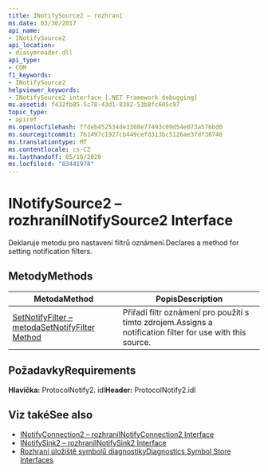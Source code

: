 ```yaml
---
title: INotifySource2 – rozhraní
ms.date: 03/30/2017
api_name:
- INotifySource2
api_location:
- diasymreader.dll
api_type:
- COM
f1_keywords:
- INotifySource2
helpviewer_keywords:
- INotifySource2 interface [.NET Framework debugging]
ms.assetid: f432fb85-5c78-43d1-8302-53b8fc605c97
topic_type:
- apiref
ms.openlocfilehash: ffdeb452534de3308e77493c09d54e073a576bd0
ms.sourcegitcommit: 7b1497c1927cb449cefd313bc5126ae37df30746
ms.translationtype: MT
ms.contentlocale: cs-CZ
ms.lasthandoff: 05/16/2020
ms.locfileid: "83441978"
---
```

# <a name="inotifysource2-interface"></a><span data-ttu-id="0e4ef-102">INotifySource2 – rozhraní</span><span class="sxs-lookup"><span data-stu-id="0e4ef-102">INotifySource2 Interface</span></span>
<span data-ttu-id="0e4ef-103">Deklaruje metodu pro nastavení filtrů oznámení.</span><span class="sxs-lookup"><span data-stu-id="0e4ef-103">Declares a method for setting notification filters.</span></span>  
  
## <a name="methods"></a><span data-ttu-id="0e4ef-104">Metody</span><span class="sxs-lookup"><span data-stu-id="0e4ef-104">Methods</span></span>  
  
|<span data-ttu-id="0e4ef-105">Metoda</span><span class="sxs-lookup"><span data-stu-id="0e4ef-105">Method</span></span>|<span data-ttu-id="0e4ef-106">Popis</span><span class="sxs-lookup"><span data-stu-id="0e4ef-106">Description</span></span>|  
|------------|-----------------|  
|[<span data-ttu-id="0e4ef-107">SetNotifyFilter – metoda</span><span class="sxs-lookup"><span data-stu-id="0e4ef-107">SetNotifyFilter Method</span></span>](inotifysource2-setnotifyfilter-method.md)|<span data-ttu-id="0e4ef-108">Přiřadí filtr oznámení pro použití s tímto zdrojem.</span><span class="sxs-lookup"><span data-stu-id="0e4ef-108">Assigns a notification filter for use with this source.</span></span>|  
  
## <a name="requirements"></a><span data-ttu-id="0e4ef-109">Požadavky</span><span class="sxs-lookup"><span data-stu-id="0e4ef-109">Requirements</span></span>  
 <span data-ttu-id="0e4ef-110">**Hlavička:** ProtocolNotify2. idl</span><span class="sxs-lookup"><span data-stu-id="0e4ef-110">**Header:** ProtocolNotify2.idl</span></span>  
  
## <a name="see-also"></a><span data-ttu-id="0e4ef-111">Viz také</span><span class="sxs-lookup"><span data-stu-id="0e4ef-111">See also</span></span>

- [<span data-ttu-id="0e4ef-112">INotifyConnection2 – rozhraní</span><span class="sxs-lookup"><span data-stu-id="0e4ef-112">INotifyConnection2 Interface</span></span>](inotifyconnection2-interface.md)
- [<span data-ttu-id="0e4ef-113">INotifySink2 – rozhraní</span><span class="sxs-lookup"><span data-stu-id="0e4ef-113">INotifySink2 Interface</span></span>](inotifysink2-interface.md)
- [<span data-ttu-id="0e4ef-114">Rozhraní úložiště symbolů diagnostiky</span><span class="sxs-lookup"><span data-stu-id="0e4ef-114">Diagnostics Symbol Store Interfaces</span></span>](diagnostics-symbol-store-interfaces.md)
